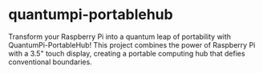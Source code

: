 # quantumpi-portablehub
Transform your Raspberry Pi into a quantum leap of portability with QuantumPi-PortableHub! This project combines the power of Raspberry Pi with a 3.5" touch display, creating a portable computing hub that defies conventional boundaries.
